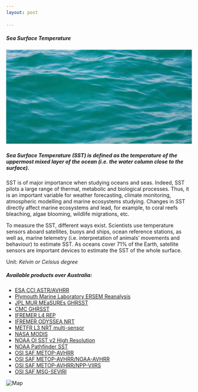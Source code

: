 ```yaml
---
layout: post

---
```


<div class="container">
    <div class="row">
        <div class="col-12 mt-60">
            <h5 class="common-title">Sea Surface Temperature</h5>
        </div>
        <div class="col-xs-12 col-sm-12 col-ms-9 col-lg-9 col-xl-9 col-xxl-9">
            <div class="common-image pb-5">
                <img src="/assets/img/wales/big/sea-surface-temperature.jpg" class="img-fluid" alt="Sea Surface Temperature">
            </div>
            <div>
                <h5 class="font-weight-bold">Sea Surface Temperature (SST) is defined as the temperature of the uppermost mixed layer of the ocean (i.e. the water column close to the surface).</h5>
                <div class="pt-4">
                    <p>SST is of major importance when studying oceans and seas. Indeed, SST pilots a large range of thermal, metabolic and biological processes. Thus, it is an important variable for weather forecasting, climate monitoring, atmospheric modelling and marine ecosystems studying. Changes in SST directly affect marine ecosystems and lead, for example, to coral reefs bleaching, algae blooming, wildlife migrations, etc. </p>
                    <p>To measure the SST, different ways exist. Scientists use temperature sensors aboard satellites, buoys and ships, ocean reference stations, as well as, marine telemetry (i.e. interpretation of animals’ movements and behaviour) to estimate SST. As oceans cover 71% of the Earth, satellite sensors are important devices to estimate the SST of the whole surface. </p>
                    <p>Unit: <i>Kelvin or Celsius degree</i></p>
                </div>
            </div>
            <div class="row">
                <div class="col-xs-12 col-sm-6 col-md-7 col-lg-8">
                    <div class="py-5">
                        <h5 class="font-weight-bold mb-4">Available products over Australia:</h5>
                        <ul class="list-title">
                            <li class="list-item"><a href="http://catalogue.ceda.ac.uk/uuid/916986a220e6bad55411d9407ade347c" target="_blank">ESA&nbsp;CCI ASTR/AVHRR</a></li>
                            <li class="list-item"><a href="https://portal.ecosystem-modelling.pml.ac.uk/" target="_blank">Plymouth Marine Laboratory ERSEM Reanalysis</a></li>
                            <li class="list-item"><a href="https://podaac.jpl.nasa.gov/dataset/MUR-JPL-L4-GLOB-v4.1?ids=Collections&amp;values=CDR&amp;search=%22temperature%22" target="_blank">JPL MUR MEaSUREs GHRSST</a></li>
                            <li class="list-item"><a href="https://podaac.jpl.nasa.gov/dataset/CMC0.2deg-CMC-L4-GLOB-v2.0?ids=Platform&amp;values=Coriolis&amp;search=%22temperature%22" target="_blank">CMC GHRSST</a></li>
                            <li class="list-item"><a href="http://marine.copernicus.eu/services-portfolio/access-to-products/?option=com_csw&amp;view=details&amp;product_id=SST_NWS_SST_L4_REP_OBSERVATIONS_010_023" target="_blank">IFREMER L4 REP</a></li>
                            <li class="list-item"><a href="http://marine.copernicus.eu/services-portfolio/access-to-products/?option=com_csw&amp;view=details&amp;product_id=SST_NWS_SST_L4_NRT_OBSERVATIONS_010_003" target="_blank">IFREMER ODYSSEA NRT</a></li>
                            <li class="list-item"><a href="http://marine.copernicus.eu/services-portfolio/access-to-products/?option=com_csw&amp;view=details&amp;product_id=SST_EUR_SST_L3S_NRT_OBSERVATIONS_010_009_a" target="_blank">METFR L3 NRT multi-sensor</a></li>
                            <li class="list-item"><a href="https://oceancolor.gsfc.nasa.gov/" target="_blank">NASA MODIS</a></li>
                            <li class="list-item"><a href="https://www.esrl.noaa.gov/psd/data/gridded/data.noaa.oisst.v2.highres.html" target="_blank">NOAA OI SST v2 High Resolution</a></li>
                            <li class="list-item"><a href="https://www.ncdc.noaa.gov/cdr/oceanic/sea-surface-temperature-pathfinder" target="_blank">NOAA Pathfinder SST</a></li>
                            <li class="list-item"><a href="http://www.osi-saf.org/?q=content/global-metop-sea-surface-temperature" target="_blank">OSI&nbsp;SAF METOP-AVHRR</a></li>
                            <li class="list-item"><a href="http://www.osi-saf.org/?q=content/high-latitude-sea-and-ice-surface-temperature" target="_blank">OSI&nbsp;SAF METOP-AVHRR/NOAA-AVHRR</a></li>
                            <li class="list-item"><a href="http://www.osi-saf.org/?q=content/north-atlantic-regional-sea-surface-temperature" target="_blank">OSI&nbsp;SAF METOP-AVHRR/NPP-VIIRS</a></li>
                            <li class="list-item"><a href="http://www.osi-saf.org/?q=content/meteosat-sea-surface-temperature-a" target="_blank">OSI&nbsp;SAF MSG-SEVIRI</a></li>
                        </ul>
                    </div>
                </div>
                <div class="col-xs-12 col-sm-6 col-md-5 col-lg-4">
                    <div class="py-5">
                        <img src="/assets/img/wales/maps/sea-surface-temperature.webp" class="img-fluid" alt="Map">
                    </div>
                </div>
            </div>
        </div>
    </div>
</div>

